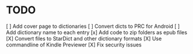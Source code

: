 # TODO
[ ] Add cover page to dictionaries
[ ] Convert dicts to PRC for Android
[ ] Add dictionary name to each entry
[x] Add code to zip folders as epub files
[X] Convert files to StarDict and other dictionary formats
[X] Use commandline of Kindle Previewer
[X] Fix security issues
